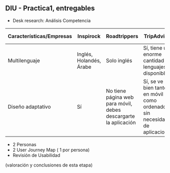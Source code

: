 ## DIU - Practica1, entregables

- Desk research: Análisis Competencia 



| Características/Empresas |Inspirock| Roadtrippers   |  TripAdvisor    | Google Trip | Way away
| ------------- | -------- | ----------- | ----------- | -----------  | ---------- |
| Multilenguaje  | Inglés, Holandés, Árabe   | Solo inglés  | Sí, tiene una enorme cantidad de lenguajes disponibles | Sí, tiene una enorme cantidad de lenguajes disponibles | Sólo inglés y español.       | 
| Diseño adaptativo | Sí   | No tiene página web para móvil, debes descargarte la aplicación  | Sí, se ve bien tanto en móvil como ordenador sin necesidad de aplicaciones       | Sí, se ve bien tanto en móvil como ordenador sin necesidad de aplicaciones       | Se ve bien en móvil y en ordenador        |  
- 2 Personas 
- 2 User Journey Map  ( 1 por persona)
- Revisión de Usabilidad 


(valoración y conclusiones de esta etapa)
